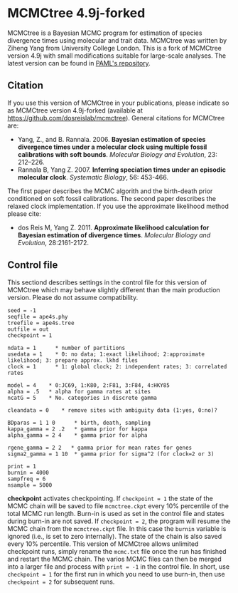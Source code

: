 # MCMCtree 4.9j-forked

MCMCtree is a Bayesian MCMC program for estimation of species divergence times using molecular and trait data. MCMCtree was written by Ziheng Yang from University College London. This is a fork of MCMCtree version 4.9j with small modifications suitable for large-scale analyses. The latest version can be found in [PAML's repository](https://github.com/abacus-gene/paml).

## Citation

If you use this version of MCMCtree in your publications, please indicate so as MCMCtree version 4.9j-forked (available at https://github.com/dosreislab/mcmctree). General citations for MCMCtree are:

* Yang, Z., and B. Rannala. 2006. **Bayesian estimation of species divergence times under a molecular clock using multiple fossil calibrations with soft bounds**. _Molecular Biology and Evolution_, 23: 212–226.
* Rannala B, Yang Z. 2007. **Inferring speciation times under an episodic molecular clock**. _Systematic Biology_, 56: 453-466. 

The first paper describes the MCMC algorith and the birth-death prior conditioned on soft fossil calibrations. The second paper describes the relaxed clock implementation. If you use the approximate likelihood method please cite:

* dos Reis M, Yang Z. 2011. **Approximate likelihood calculation for Bayesian estimation of divergence times**. _Molecular Biology and Evolution_, 28:2161-2172.


## Control file

This sectiond describes settings in the control file for this version of MCMCtree which may behave slightly different than the main production version. Please do not assume compatibility.

```
seed = -1
seqfile = ape4s.phy
treefile = ape4s.tree
outfile = out
checkpoint = 1

ndata = 1      * number of partitions
usedata = 1    * 0: no data; 1:exact likelihood; 2:approximate likelihood; 3: prepare approx. lkhd files
clock = 1      * 1: global clock; 2: independent rates; 3: correlated rates

model = 4    * 0:JC69, 1:K80, 2:F81, 3:F84, 4:HKY85
alpha = .5   * alpha for gamma rates at sites
ncatG = 5    * No. categories in discrete gamma

cleandata = 0    * remove sites with ambiguity data (1:yes, 0:no)?

BDparas = 1 1 0      * birth, death, sampling
kappa_gamma = 2 .2   * gamma prior for kappa
alpha_gamma = 2 4    * gamma prior for alpha

rgene_gamma = 2 2   * gamma prior for mean rates for genes
sigma2_gamma = 1 10  * gamma prior for sigma^2 (for clock=2 or 3)

print = 1
burnin = 4000
sampfreq = 6
nsample = 5000
```

**checkpoint** activates checkpointing. If `checkpoint = 1` the state of the MCMC chain will be saved to file `mcmctree.ckpt` every 10% percentile of the total MCMC run length. Burn-in is used as set in the control file and states during burn-in are not saved. If `checkpoint = 2`, the program will resume the MCMC chain from the `mcmctree.ckpt` file. In this case the `burnin` variable is ignored (i.e., is set to zero internally). The state of the chain is also saved every 10% percentile. This version of MCMCtree allows unlimited checkpoint runs, simply rename the `mcmc.txt` file once the run has finished and restart the MCMC chain. The varios MCMC files can then be merged into a larger file and process with `print = -1` in the control file. In short, use `checkpoint = 1` for the first run in which you need to use burn-in, then use `checkpoint = 2` for subsequent runs.
